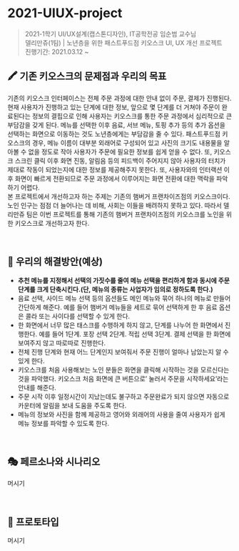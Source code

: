 # 2021-UIUX-project
> 2021-1학기 UI/UX설계(캡스톤디자인), IT공학전공 임순범 교수님 </br>
> 델리만쥬(1팀) | 노년층을 위한 패스트푸드점 키오스크 UI, UX 개선 프로젝트 </br>
> 진행기간: 2021.03.12 ~ 

## 🖍 기존 키오스크의 문제점과 우리의 목표
기존의 키오스크 인터페이스는 전체 주문 과정에 대한 안내 없이 주문, 결제가 진행된다. 현재 사용자가 진행하고 있는 단계에 대한 정보, 앞으로 몇 단계를 더 거쳐야 주문이 완료된다는 정보의 결핍으로 인해 사용자는 키오스크를 통한 주문 과정에서 심리적으로 큰 부담감을 갖게 된다. 메뉴를 선택한 이후 음료, 서브 메뉴, 토핑 추가 등의 추가 옵션을 선택하는 화면으로 이동하는 것도 노년층에게는 부담감을 줄 수 있다. 
패스트푸드점 키오스크의 경우, 메뉴 이름이 대부분 외래어로 구성되어 있고 사진의 크기도 내용물을 알아볼 수 없을 정도로 작아 사용자가 주문에 필요한 정보를 쉽게 얻을 수 없다. 또, 키오스크 스크린 클릭 이후 화면 진동, 알림음 등의 피드백이 주어지지 않아 사용자의 터치가 제대로 작동이 되었는지에 대한 정보를 제공해주지 못한다. 또, 사용자와의 인터랙션 이후 화면이 빠르게 전환되므로 주문 과정에서 이루어지는 화면 전환에 대한 맥락을 파악하기 어렵다. </br>
본 프로젝트에서 개선하고자 하는 주제는 기존의 햄버거 프랜차이즈점의 키오스크이다. 노인 인구는 점점 더 늘어나는 데 비해, 사회는 이들을 배려하지 못하고 있다. 따라서 델리만쥬 팀은 이번 프로젝트를 통해 기존의 햄버거 프랜차이즈점의 키오스크를 노인을 위한 키오스크로 개선하고자 한다.

</br>

## 🔎 우리의 해결방안(예상)
- **추천 메뉴를 지정해서 선택의 가짓수를 줄여 메뉴 선택을 편리하게 함과 동시에 주문 단계를 크게 단축시킨다.(단, 메뉴의 종류는 사업자가 임의로 정하도록 한다.)**
- 음료 선택, 사이드 메뉴 선택 등의 옵션들도 메인 메뉴와 묶어 하나의 메뉴로 만들어 간단하게 해준다. 예를 들어 햄버거 메뉴들을 세트로 묶어 선택하게 한 후 음료 옵션은 콜라 또는 사이다를 선택할 수 있게 한다.
- 한 화면에서 너무 많은 태스크를 수행하게 하지 않고, 단계를 나누어 한 화면에서 진행한다. 예를 들어 1단계. 포장 선택 2단계. 적립 선택 3단계. 결제 선택을 한 화면에 보여주지 않고 따로따로 진행한다. 
- 전체 진행 단계와 현재 어느 단계인지 보여줘서 주문 진행이 얼마나 남았는지 알 수 있게 한다.
- 키오스크를 처음 사용해보는 노인 분들은 화면을 클릭해 시작하는 것을 모르신다는 것을 파악했다. 
키오스크 처음 화면에 큰 버튼으로’ 눌러서 주문을 시작하세요’라는 안내를 해준다.
- 주문 시작 이후 일정시간이 지났는데도 불구하고 주문완료가 되지 않으면 자동으로 카운터에 알림을 보내 도움을 주도록 한다.     
- 메뉴의 정보와 사진을 함께 제공하고 영어와 외래어의 사용을 줄여 사용자가 쉽게 메뉴 정보를 파악할 수 있도록 한다. 

</br>

## 🎭 페르소나와 시나리오
머시기

</br>

## 💭 프로토타입
머시기

